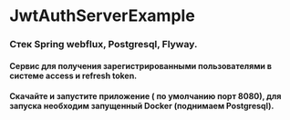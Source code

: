 # JwtAuthServerExample
### Стек Spring webflux, Postgresql, Flyway. 
#### Сервис для получения зарегистрированными пользователями в системе access и refresh token.
#### Скачайте и запустите приложение ( по умолчанию порт 8080), для запуска необходим запущенный Docker (поднимаем Postgresql). 
